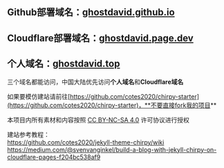 ## Github部署域名：[ghostdavid.github.io](https://ghostdavid.github.io)   
## Cloudflare部署域名：[ghostdavid.page.dev](https://ghostdavid.page.dev)   
## 个人域名：[ghostdavid.top](https://ghostdavid.top)    

三个域名都能访问，中国大陆优先访问**个人域名**和**Cloudflare域名**

如果要模仿建站请前往[https://github.com/cotes2020/chirpy-starter](https://github.com/cotes2020/chirpy-starter)，**不要直接fork我的项目**

本项目内所有素材和内容按照 [CC BY-NC-SA 4.0](https://creativecommons.org/licenses/by-nc-sa/4.0/deed.zh-hans) 许可协议进行授权

建站参考教程：   
https://github.com/cotes2020/jekyll-theme-chirpy/wiki   
https://medium.com/@svenvanginkel/build-a-blog-with-jekyll-chirpy-on-cloudflare-pages-f204bc538af9  
